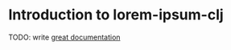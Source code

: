 # Introduction to lorem-ipsum-clj

TODO: write [great documentation](http://jacobian.org/writing/what-to-write/)
